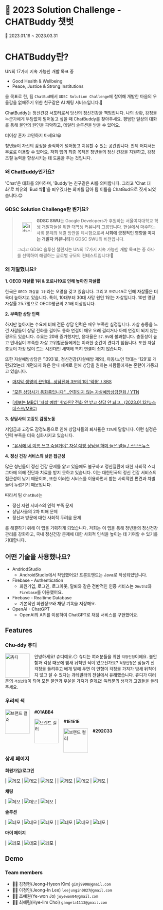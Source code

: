 #  👀 2023 Solution Challenge - CHATBuddy 챗벗

📅 2023.01.16 ~ 2023.03.31


# CHATBuddy란?

UN의 17가지 지속 가능한 개발 목표 중
- Good Health & Wellbeing
- Peace, Justice & Strong Institutions

을 목표로 한, 팀 `ChatBud`에서 `GDSC Solution Challenge`에 참여해 개발한 마음의 우울감을 없애주기 위한 친구같은 AI 채팅 서비스입니다.💟

ChatBuddy는 정신건강 서포터로서 당신의 정신건강을 책임집니다. 나의 상황, 감정을 누군가에게 부담없이 털어놓고 싶을 때 ChatBuddy를 찾아주세요. 평범한 일상의 대화를 통해 불안의 원인을 파악하고, 데일리 솔루션을 받을 수 있어요.

더이상 혼자 고민하지 마세요!😀

청년들이 자신의 감정을 솔직하게 털어놓고 치유할 수 있는 공간입니다. 언제 어디서든 무료로 이용할 수 있어요. 저희 앱의 최종 목적은 청년들의 정신 건강을 지원하고, 감정 조절 능력을 향상시키는 데 도움을 주는 것입니다.

### 왜 ChatBuddy인가요?

'Chat'은 대화를 의미하며, 'Buddy'는 친구같은 AI를 의미합니다. 그리고 'Chat 대화'로 치유의 'Bud 싹🌱'을 틔우겠다는 의미를 담아 팀 이름을 ChatBud으로 짓게 되었습니다.😊

### GDSC Solution Challenge란 뭔가요?

> <img src="../assets/images/projects/chatBuddy/gdsc.png" alt="gdsc" style="float: left; width: 2rem; margin: 1rem"/> **GDSC SWU**는 Google Developers가 후원하는 서울여자대학교 학생 개발자들을 위한 대학생 커뮤니티 그룹입니다.
> 현실에서 마주하는 사회 문제의 해결 방안을 제시함으로써 **사회에 긍정적인 영향을 미치는 개발자 커뮤니티**가 GDSC SWU의 비전입니다.
> 
> 그리고 GDSC 솔루션 챌린지는 UN의 17가지 지속 가능한 개발 목표는 중 하나를 선택하여 해결하는 글로벌 규모의 컨테스트입니다!🤩

### 왜 개발했나요?

**1. OECD 자살률 1위 & 코로나19로 인해 높아진 자살률**

한국은 `OECD 자살률 1위`라는 오명을 갖고 있습니다. 그리고 `코로나19`로 인해 자살률은 더욱더 높아지고 있습니다.
특히, 10대부터 30대 사망 원인 1위는 자살입니다. 10만 명당 자살률 25.7명으로 OECD평균의 2.1배 이상입니다.

**2. 부족한 상담 인력**

하지만 높아지는 수요에 비해 전문 상담 인력은 매우 부족한 실정입니다. 자살 충동을 느낀 사람들이 상담 전화를 걸어도 통화 연결이 매우 오래 걸리거나 아예 연결이 되지 않는 경우도 있습니다. 수요는 20배 증가했지만, 응대율은 `57.9%`에 불과합니다. 충동성이 높고 인내심이 부족한 자살 고위험군들에게는 이러한 순간이 견디기 힘듭니다. 또한 자살 충동이 가장 많이 드는 시간대인 새벽에 특히 연결이 쉽지 않습니다.

또한 자살예방상담은 ‘1393’로, 정신건강(자살예방 제외), 아동/노인 학대는 ‘129’로 개편되었는데 개편되지 않은 안내 체계로 인해 상담을 원하는 사람들에게는 혼란이 가중되고 있습니다.

- [마지막 생명의 끈인데…상담전화 3분의 1이 '먹통' / SBS](https://youtu.be/rzwI6BI8td4)

- ["모든 상담사가 통화중입니다"...연결되지 않는 자살예방상담전화 / YTN](https://youtu.be/OAEQ4cr1rpw)

- [[제보는 MBC] '자살 예방' 핫라인? 전화 안 받고 상담 안 되고‥ (2023.01.12/뉴스데스크/MBC)](https://youtu.be/FIEZTtT3pLc)

**3. 상담사의 고강도 감정노동**

저임금과 고강도 감정노동으로 인해 상담사들의 퇴사율은 `73%`에 달합니다. 이런 실정은 인력 부족을 더욱 심화시키고 있습니다.

- ["유서에 네 이름 쓰고 죽을거야" 자살 예방 상담을 하며 들은 말들 / 스브스뉴스](https://youtu.be/Gv8czh-STFQ)

**4. 정신 건강 서비스의 낮은 접근성**

많은 청년들이 정신 건강 문제를 앓고 있음에도 불구하고 정신질환에 대한 사회적 스티그마에 의해 진단과 치료를 받지 못하고 있습니다. 이는 대한민국의 정신 건강 서비스의 접근성이 낮기 때문이며, 또한 이러한 서비스를 이용하면서 받는 사회적인 편견과 차별들이 두렵기기 때문입니다.

따라서 팀 `ChatBud`는
- 정신 지원 서비스의 인력 부족 문제
- 상담사들의 2차 피해 문제
- 정신과 방문에 대한 사회적 두려움 문제

를 해결하기 위해 이 앱을 기획하게 되었습니다. 저희는 이 앱을 통해 청년들의 정신건강 관리를 강화하고, 국내 정신건강 문제에 대한 사회적 인식을 높이는 데 기여할 수 있기를 기대합니다.

## 어떤 기술을 사용했나요?

- <i class="fab fa-android" style="color: #5d70f9;"></i> AndriodStudio
    - AndroidStudio에서 작업했어요! 프론트엔드는 Java로 작성되었답니다.
- <i class="fas fa-fire" style="color: #5d70f9;"></i> Firebase - Authentication
    - 회원가입, 로그인, 로그아웃, 탈퇴와 같은 전반적인 인증 서비스는 `OAuth2`와 `Firebase`를 이용했어요.
- <i class="fas fa-fire" style="color: #5d70f9;"></i> Firebase - Realtime Database
    - 기본적인 회원정보와 채팅 기록을 저장해요.
- <i class="fas fa-comment-dots" style="color: #5d70f9;"></i> OpenAI - ChatGPT
    - OpenAI의 API를 이용하여 ChatGPT로 채팅 서비스를 구현했어요.


## Features

### Chu-ddy 츄디

<img src="../assets/images/projects/chatBuddy/chuddy.png" alt="츄디" style="float: left; width: 5rem; margin-right: 1rem"/>

안녕하세요! 츄디예요.😶 츄디는 여러분들을 위한 `걱정인형`이에요. 불안함과 걱정 때문에 밤새 뒤척인 적이 있으신가요? `걱정인형`은 잠들기 전 걱정을 들려주고 베개 밑에 두면 이 인형이 걱정을 가져가 밤새 뒤척이지 않고 잘 수 있다는 과테말라의 전설에서 유래했습니다. 츄디가 여러분의 `걱정인형`이 되어 모든 불안과 우울을 가져가 줄게요! 여러분의 생각과 고민들을 들려주세요.

### 우리의 색

<img src="../assets/images/projects/chatBuddy/color1.png" alt="브랜드 컬러" style="float: left; width: 5rem; margin-right: 1rem"/> **#01ABB4**

<img src="../assets/images/projects/chatBuddy/color2.png" alt="브랜드 컬러" style="float: left; width: 5rem; margin-right: 1rem"/> **#1E1E1E**

<img src="../assets/images/projects/chatBuddy/color3.png" alt="브랜드 컬러" style="float: left; width: 5rem; margin-right: 1rem"/> **#292C33**

<br><br>

### 상세 페이지

**회원가입/로그인**

| <img src="../assets/images/projects/chatBuddy/ex1.png" alt="데모"/> | <img src="../assets/images/projects/chatBuddy/ex2.png" alt="데모"/> | <img src="../assets/images/projects/chatBuddy/ex3.png" alt="데모"/> |
| <img src="../assets/images/projects/chatBuddy/ex4.png" alt="데모"/> | <img src="../assets/images/projects/chatBuddy/ex5.png" alt="데모"/> | <img src="../assets/images/projects/chatBuddy/ex6.png" alt="데모"/> |

**채팅**

| <img src="../assets/images/projects/chatBuddy/ex8.png" alt="데모"/> | <img src="../assets/images/projects/chatBuddy/ex9.png" alt="데모"/> | <img src="../assets/images/projects/chatBuddy/ex10.png" alt="데모"/> |

**솔루션**

| <img src="../assets/images/projects/chatBuddy/ex11.png" alt="데모"/> | <img src="../assets/images/projects/chatBuddy/ex12.png" alt="데모"/> | <img src="../assets/images/projects/chatBuddy/ex13.png" alt="데모"/> |
| <img src="../assets/images/projects/chatBuddy/ex14.png" alt="데모"/> | <img src="../assets/images/projects/chatBuddy/ex15.png" alt="데모"/> | <img src="../assets/images/projects/chatBuddy/ex16.png" alt="데모"/> |

**마이 페이지**

| <img src="../assets/images/projects/chatBuddy/ex17.png" alt="데모"/> | <img src="../assets/images/projects/chatBuddy/ex18.png" alt="데모"/> | <img src="../assets/images/projects/chatBuddy/ex19.png" alt="데모"/> |

## Demo

<div class="hyde youtube" id="Clnm2T3QIpY"></div>


### Team members
- 🧑‍💻 김정현(Jeong-Hyeon Kim) `gimj9908@gmail.com`
- 🧑‍💻 이정인(Jeong-In Lee) `leejungin0827@gmail.com`
- 🧑‍💻 조예원(Ye-won Jo) `joyewon04@gmail.com`
- 🧑‍💻 최혜림(Hye-lim Choi) `gangela1113@gmail.com`